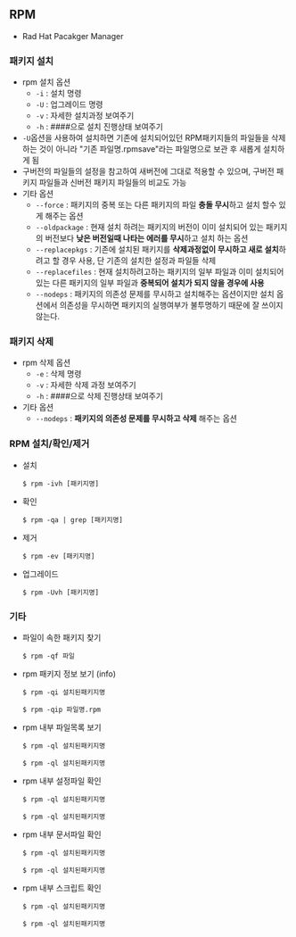 ## RPM

- Rad Hat Pacakger Manager



### 패키지 설치

- rpm 설치 옵션
  - `-i` : 설치 명령
  - `-U` : 업그레이드 명령
  - `-v` : 자세한 설치과정 보여주기
  - `-h` : ####으로 설치 진행상태 보여주기
- `-U`옵션을 사용하여 설치하면 기존에 설치되어있던 RPM패키지들의 파일들을 삭제하는 것이 아니라 "기존 파일명.rpmsave"라는 파일명으로 보관 후 새롭게 설치하게 됨
- 구버전의 파일들의 설정을 참고하여 새버전에 그대로 적용할 수 있으며, 구버전 패키지 파일들과 신버전 패키지 파일들의 비교도 가능
- 기타 옵션
  - `--force` : 패키지의 중복 또는 다른 패키지의 파일 **충돌 무시**하고 설치 할수 있게 해주는 옵션
  - `--oldpackage` : 현재 설치 하려는 패키지의 버전이 이미 설치되어 있는 패키지의 버전보다 **낮은 버전일때 나타는 에러를 무시**하고 설치 하는 옵션
  - `--replacepkgs` : 기존에 설치된 패키지를 **삭제과정없이 무시하고 새로 설치**하려고 할 경우 사용, 단 기존의 설치한 설정과 파일들 삭제
  - `--replacefiles` : 현재 설치하려고하는 패키지의 일부 파일과 이미 설치되어 있는 다른 패키지의 일부 파일과 **중복되어 설치가 되지 않을 경우에 사용**
  - `--nodeps` : 패키지의 의존성 문제를 무시하고 설치해주는 옵션이지만 설치 옵션에서 의존성을 무시하면 패키지의 실행여부가 불투명하기 때문에 잘 쓰이지 않는다.



### 패키지 삭제

- rpm 삭제 옵션
  - `-e` : 삭제 명령
  - `-v` : 자세한 삭제 과정 보여주기
  - `-h` : ####으로 삭제 진행상태 보여주기
- 기타 옵션
  - `--nodeps` : **패키지의 의존성 문제를 무시하고 삭제** 해주는 옵션



### RPM 설치/확인/제거

- 설치

  ```shell
  $ rpm -ivh [패키지명]
  ```

- 확인

  ```shell
  $ rpm -qa | grep [패키지명]
  ```

- 제거

  ```shell
  $ rpm -ev [패키지명]
  ```

- 업그레이드

  ```shell
  $ rpm -Uvh [패키지명]
  ```



### 기타

- 파일이 속한 패키지 찾기

  ```shell
  $ rpm -qf 파일
  ```

- rpm 패키지 정보 보기 (info)

  ```shell
  $ rpm -qi 설치된패키지명
  ```

  ```shell
  $ rpm -qip 파일명.rpm
  ```

- rpm 내부 파일목록 보기

  ```shell
  $ rpm -ql 설치된패키지명
  ```

  ```shell
  $ rpm -ql 설치된패키지명
  ```

- rpm 내부 설정파일 확인

  ```shell
  $ rpm -ql 설치된패키지명
  ```

  ```shell
  $ rpm -ql 설치된패키지명
  ```

- rpm 내부 문서파일 확인

  ```shell
  $ rpm -ql 설치된패키지명
  ```

  ```shell
  $ rpm -ql 설치된패키지명
  ```

- rpm 내부 스크립트 확인

  ```shell
  $ rpm -ql 설치된패키지명
  ```

  ```shell
  $ rpm -ql 설치된패키지명
  ```

  